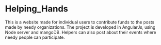 # Helping_Hands
This is a website made for individual users to contribute funds to the posts made by needy organizations. The project is  developed in AngularJs, using Node server and mangoDB. Helpers can also post about their events where needy people can participate. 
